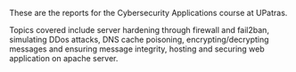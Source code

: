 These are the reports for the Cybersecurity Applications course at UPatras.

Topics covered include server hardening through firewall and fail2ban, simulating DDos attacks, DNS cache poisoning, 
encrypting/decrypting messages and ensuring message integrity, hosting and securing web application on apache server.
